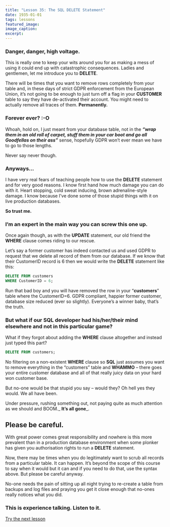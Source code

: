 ```yaml
---
title: "Lesson 35: The SQL DELETE Statement"
date: 1935-01-01
tags: lessons
featured_image: 
image_caption: 
excerpt: 
---
```

### Danger, danger, high voltage.

This is really one to keep your wits around you for as making a mess of using it could end up with catastrophic consequences. Ladies and gentlemen, let me introduce you to **DELETE**.

There will be times that you want to remove rows completely from your table and, in these days of strict GDPR enforcement from the European Union, it&#8217;s not going to be enough to just turn off a flag in your **CUSTOMER** table to say they have de-activated their account. You might need to actually remove all traces of them. **Permanently.**

### Forever ever? :-O

Whoah, hold on, I just meant from your database table, not in the _**&#8220;wrap them in an old roll of carpet, stuff them in your car boot and go all Goodfellas on their ass&#8221;**_ sense, hopefully GDPR won&#8217;t ever mean we have to go to those lengths.

Never say never though.

### Anyways&#8230;

I have very real fears of teaching people how to use the **DELETE** statement and for very good reasons. I know first hand how much damage you can do with it. Heart stopping, cold sweat inducing, brown adrenaline-style damage. I know because I&#8217;ve done some of those stupid things with it on live production databases.

**So trust me.**

### I&#8217;m an expert in the main way you can screw this one up.

Once again though, as with the **UPDATE** statement, our old friend the **WHERE** clause comes riding to our rescue.

Let&#8217;s say a former customer has indeed contacted us and used GDPR to request that we delete all record of them from our database. If we know that their CustomerID record is 6 then we would write the **DELETE** statement like this:

```sql
DELETE FROM customers
WHERE CustomerID = 6;
```

Run that bad boy and you will have removed the row in your &#8220;**customers**&#8221; table where the CustomerID=6. GDPR compliant, happier former customer, database size reduced (ever so slightly). Everyone&#8217;s a winner baby, that&#8217;s the truth.

### But what if our SQL developer had his/her/their mind elsewhere and not in this particular game?

What if they forgot about adding the **WHERE** clause altogether and instead just typed this part?

```sql 
DELETE FROM customers;
```

No filtering on a non-existent **WHERE** clause so **SQL** just assumes you want to remove everything in the &#8220;customers&#8221; table and **WHAMMO** &#8211; there goes your entire customer database and all of that really juicy data on your hard won customer base.

But no-one would be that stupid you say &#8211; would they? Oh hell yes they would. We all have been.

Under pressure, rushing something out, not paying quite as much attention as we should and BOOM._ **It&#8217;s all gone**_.

## Please be careful.

With great power comes great responsibility and nowhere is this more prevalent than in a production database environment when some plonker has given you authorisation rights to run a **DELETE** statement.

Now, there may be times when you do legitimately want to scrub all records from a particular table. It can happen. It&#8217;s beyond the scope of this course to say when it would but it can and if you need to do that, use the syntax above. But please be careful anyway.

No-one needs the pain of sitting up all night trying to re-create a table from backups and log files and praying you get it close enough that no-ones really notices what you did.

### This is experience talking. Listen to it.

<a href="/the-end" className="link-button">Try the next lesson</a>